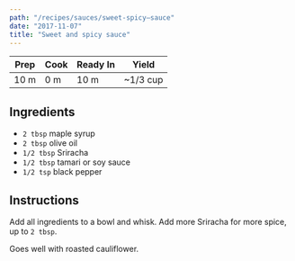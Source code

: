 ```yaml
---
path: "/recipes/sauces/sweet-spicy–sauce"
date: "2017-11-07"
title: "Sweet and spicy sauce"
---
```


| Prep | Cook | Ready In | Yield    |
| ---- | ---- | -------- | -------- |
| 10 m | 0 m  | 10 m     | ~1/3 cup |

## Ingredients

- `2 tbsp` maple syrup
- `2 tbsp` olive oil
- `1/2 tbsp` Sriracha
- `1/2 tbsp` tamari or soy sauce
- `1/2 tsp` black pepper

## Instructions

Add all ingredients to a bowl and whisk. Add more Sriracha for more spice, up to `2 tbsp`.

Goes well with roasted cauliflower.
